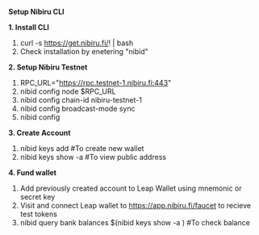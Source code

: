 **Setup Nibiru CLI**

**1. Install CLI**
   1. curl -s https://get.nibiru.fi/! | bash
   2. Check installation by enetering "nibid"  
   
**2. Setup Nibiru Testnet**
   1. RPC_URL="https://rpc.testnet-1.nibiru.fi:443"
   2. nibid config node $RPC_URL
   3. nibid config chain-id nibiru-testnet-1
   4. nibid config broadcast-mode sync
   5. nibid config
   
**3. Create Account**
   1. nibid keys add <name> #To create new wallet
   2. nibid keys show -a <name> #To view public address
   
**4. Fund wallet**
   1. Add previously created account to Leap Wallet using mnemonic or secret key
   2. Visit and connect Leap wallet to https://app.nibiru.fi/faucet to recieve test tokens
   3. nibid query bank balances $(nibid keys show -a <name>) #To check balance